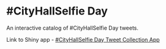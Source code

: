 # #CityHallSelfie Day
An interactive catalog of #CityHallSelfie Day tweets.

Link to Shiny app - [#CityHallSelfie Day Tweet Collection App](https://elgl.shinyapps.io/cityhallselfie/)
